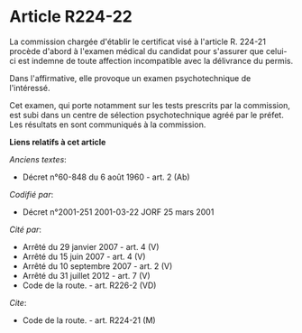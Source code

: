 # Article R224-22

La commission chargée d'établir le certificat visé à l'article R. 224-21 procède d'abord à l'examen médical du candidat pour
s'assurer que celui-ci est indemne de toute affection incompatible avec la délivrance du permis.

Dans l'affirmative, elle provoque un examen psychotechnique de l'intéressé.

Cet examen, qui porte notamment sur les tests prescrits par la commission, est subi dans un centre de sélection
psychotechnique agréé par le préfet. Les résultats en sont communiqués à la commission.

**Liens relatifs à cet article**

_Anciens textes_:

  - Décret n°60-848 du 6 août 1960 - art. 2 (Ab)

_Codifié par_:

  - Décret n°2001-251 2001-03-22 JORF 25 mars 2001

_Cité par_:

  - Arrêté du 29 janvier 2007 - art. 4 (V)
  - Arrêté du 15 juin 2007 - art. 4 (V)
  - Arrêté du 10 septembre 2007 - art. 2 (V)
  - Arrêté du 31 juillet 2012 - art. 7 (V)
  - Code de la route. - art. R226-2 (VD)

_Cite_:

  - Code de la route. - art. R224-21 (M)

